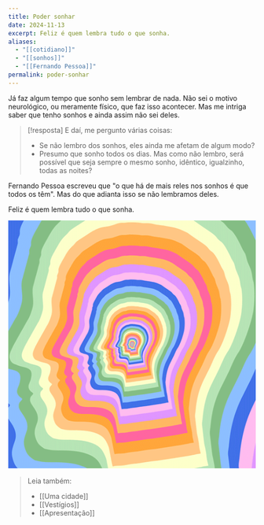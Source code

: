 ```yaml
---
title: Poder sonhar
date: 2024-11-13
excerpt: Feliz é quem lembra tudo o que sonha.
aliases:
  - "[[cotidiano]]"
  - "[[sonhos]]"
  - "[[Fernando Pessoa]]"
permalink: poder-sonhar
---
```

Já faz algum tempo que sonho sem lembrar de nada. Não sei o motivo neurológico, ou meramente físico, que faz isso acontecer. Mas me intriga saber que tenho sonhos e ainda assim não sei deles.

> [!resposta] E daí, me pergunto várias coisas:
> - Se não lembro dos sonhos, eles ainda me afetam de algum modo?
> - Presumo que sonho todos os dias. Mas como não lembro, será possível que seja sempre o mesmo sonho, idêntico, igualzinho, todas as noites?

Fernando Pessoa escreveu que "o que há de mais reles nos sonhos é que todos os têm". Mas do que adianta isso se não lembramos deles.

Feliz é quem lembra tudo o que sonha.

<img src="/assets/img/arquivos/Pasted image 20250225124207.png">


> Leia também:
> - [[Uma cidade]]
> - [[Vestígios]]
> - [[Apresentação]]
